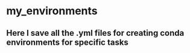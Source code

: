# my_environments


## Here I save all the .yml files for creating conda environments for specific tasks
